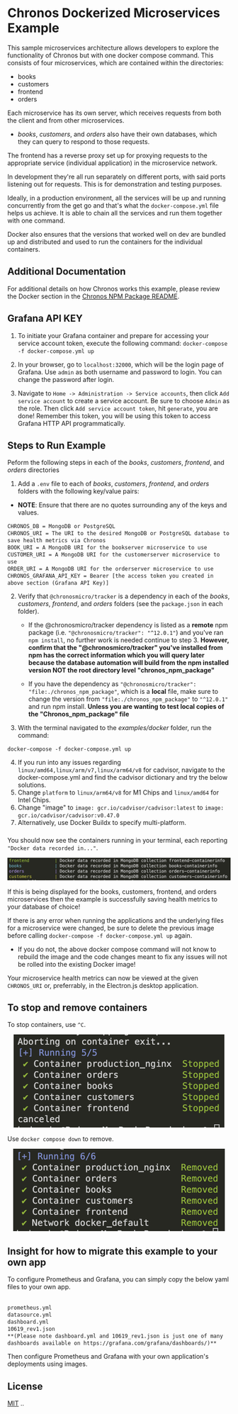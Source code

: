# Chronos Dockerized Microservices Example

This sample microservices architecture allows developers to explore the functionality of Chronos but with one docker compose command. This consists of four microservices, which are contained within the directories:

- books
- customers
- frontend
- orders

Each microservice has its own server, which receives requests from both the client and from other microservices.

- _books_, _customers_, and _orders_ also have their own databases, which they can query to respond to those requests.

The frontend has a reverse proxy set up for proxying requests to the appropriate service (individual application) in the microservice network.

In development they're all run separately on different ports, with said ports listening out for requests. This is for demonstration and testing purposes.

Ideally, in a production environment, all the services will be up and running concurrently from the get go and that's what the `docker-compose.yml` file helps us achieve. It is able to chain all the services and run them together with one command.

Docker also ensures that the versions that worked well on dev are bundled up and distributed and used to run the containers for the individual containers.

## Additional Documentation

For additional details on how Chronos works this example, please review the Docker section in the [Chronos NPM Package README](../../chronos_npm_package/README.md).



## Grafana API KEY

1. To initiate your Grafana container and prepare for accessing your service account token, execute the following command: `docker-compose -f docker-compose.yml up`

2. In your browser, go to `localhost:32000`, which will be the login page of Grafana. Use `admin` as both username and password to login. You can change the password after login.

3. Navigate to `Home -> Administration -> Service accounts`, then click `Add service account` to create a service account. Be sure to choose `Admin` as the role. Then click `Add service account token`, hit `generate`, you are done! Remember this token, you will be using this token to access Grafana HTTP API programmatically.

## Steps to Run Example
Peform the following steps in each of the _books_, _customers_, _frontend_, and _orders_ directories

1. Add a `.env` file to each of _books_, _customers_, _frontend_, and _orders_ folders with the following key/value pairs:

- **NOTE**: Ensure that there are no quotes surrounding any of the keys and values.

```
CHRONOS_DB = MongoDB or PostgreSQL
CHRONOS_URI = The URI to the desired MongoDB or PostgreSQL database to save health metrics via Chronos
BOOK_URI = A MongoDB URI for the bookserver microservice to use
CUSTOMER_URI = A MongoDB URI for the customerserver microservice to use
ORDER_URI = A MongoDB URI for the orderserver microservice to use
CHRONOS_GRAFANA_API_KEY = Bearer [the access token you created in above section (Grafana API Key)]
```

2.  Verify that `@chronosmicro/tracker` is a dependency in each of the _books_, _customers_, _frontend_, and _orders_ folders (see the `package.json` in each folder).

    - If the @chronosmicro/tracker dependency is listed as a **remote** npm package (i.e. `"@chronosmicro/tracker": "^12.0.1"`) and you've ran `npm install`, no further work is needed continue to step 3.  **However, confirm that the "@chronosmicro/tracker" you've installed from npm has the correct information which you will query later because the database automation will build from the npm installed version NOT the root directory level "chronos_npm_package"**

    - If you have the dependency as `"@chronosmicro/tracker": "file:./chronos_npm_package"`, which is a **local** file, make sure to change the version from `"file:./chronos_npm_package"` to `"^12.0.1"` and run npm install.  **Unless you are wanting to test local copies of the "Chronos_npm_package" file**

3.  With the terminal navigated to the _examples/docker_ folder, run the command:

```
docker-compose -f docker-compose.yml up
```

4. If you run into any issues regarding `linux/amd64,linux/arm/v7,linux/arm64/v8` for cadvisor, navigate to the docker-compose.yml and find the cadvisor dictionary and try the below solutions. 
  1. Change `platform` to `linux/arm64/v8` for M1 Chips and `linux/amd64` for Intel Chips.
  2. Change "image" to `image: gcr.io/cadvisor/cadvisor:latest` to `image: gcr.io/cadvisor/cadvisor:v0.47.0` 
  3. Alternatively, use Docker Buildx to specify multi-platform.

###

You should now see the containers running in your terminal, each reporting `"Docker data recorded in..."`.

<p align="center">
  <img alt="docker data being recorded" src="../../assets/examples_docker_data.png">
</p>

If this is being displayed for the books, customers, frontend, and orders microservices then the example is successfully saving health metrics to your database of choice!

If there is any error when running the applications and the underlying files for a microservice were changed, be sure to delete the previous image before calling `docker-compose -f docker-compose.yml up` again.

- If you do not, the above docker compose command will not know to rebuild the image and the code changes meant to fix any issues will not be rolled into the existing Docker image!

Your microservice health metrics can now be viewed at the given `CHRONOS_URI` or, preferrably, in the Electron.js desktop application.

## To stop and remove containers

To stop containers, use `^C`.

<p align="center">
  <img alt="docker containers stopped" src="../../assets/examples_docker_stop.png">
</p>

Use `docker compose down` to remove.

<p align="center">
  <img alt="docker containers removed" src="../../assets/examples_docker_removed.png">
</p>

## Insight for how to migrate this example to your own app
To configure Prometheus and Grafana, you can simply copy the below yaml files to your own app.
```

prometheus.yml
datasource.yml
dashboard.yml
10619_rev1.json 
**(Please note dashboard.yml and 10619_rev1.json is just one of many dashboards available on https://grafana.com/grafana/dashboards/)**
```
Then configure Prometheus and Grafana with your own application's deployments using images.

## License

[MIT](https://github.com/oslabs-beta/Chronos/blob/master/LICENSE.md)
..